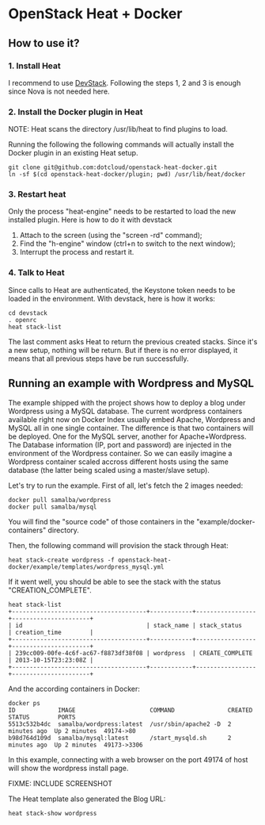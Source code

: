 OpenStack Heat + Docker
=======================

How to use it?
--------------

### 1. Install Heat

I recommend to use
[DevStack](https://wiki.openstack.org/wiki/Heat/GettingStartedUsingDevstack).
Following the steps 1, 2 and 3 is enough since Nova is not needed here.


### 2. Install the Docker plugin in Heat

NOTE: Heat scans the directory /usr/lib/heat to find plugins to load.

Running the following the following commands will actually install the Docker
plugin in an existing Heat setup.

```
git clone git@github.com:dotcloud/openstack-heat-docker.git
ln -sf $(cd openstack-heat-docker/plugin; pwd) /usr/lib/heat/docker
```


### 3. Restart heat

Only the process "heat-engine" needs to be restarted to load the new installed
plugin. Here is how to do it with devstack

1. Attach to the screen (using the "screen -rd" command);
2. Find the "h-engine" window (ctrl+n to switch to the next window);
3. Interrupt the process and restart it.


### 4. Talk to Heat

Since calls to Heat are authenticated, the Keystone token needs to be loaded
in the environment. With devstack, here is how it works:

```
cd devstack
. openrc
heat stack-list
```

The last comment asks Heat to return the previous created stacks. Since it's a
new setup, nothing will be return. But if there is no error displayed, it means
that all previous steps have be run successfully.


Running an example with Wordpress and MySQL
-------------------------------------------

The example shipped with the project shows how to deploy a blog under Wordpress
using a MySQL database. The current wordpress containers available right now on
Docker Index usually embed Apache, Wordpress and MySQL all in one single
container. The difference is that two containers will be deployed. One for
the MySQL server, another for Apache+Wordpress. The Database information (IP,
port and password) are injected in the environment of the Wordpress container.
So we can easily imagine a Wordpress container scaled accross different hosts
using the same database (the latter being scaled using a master/slave setup).

Let's try to run the example. First of all, let's fetch the 2 images needed:

```
docker pull samalba/wordpress
docker pull samalba/mysql
```

You will find the "source code" of those containers in the
"example/docker-containers" directory.

Then, the following command will provision the stack through Heat:

```
heat stack-create wordpress -f openstack-heat-docker/example/templates/wordpress_mysql.yml
```

If it went well, you should be able to see the stack with the status
"CREATION_COMPLETE".

```
heat stack-list
+--------------------------------------+------------+-----------------+----------------------+
| id                                   | stack_name | stack_status    | creation_time        |
+--------------------------------------+------------+-----------------+----------------------+
| 239cc009-00fe-4c6f-ac67-f8873df38f08 | wordpress  | CREATE_COMPLETE | 2013-10-15T23:23:08Z |
+--------------------------------------+------------+-----------------+----------------------+
```

And the according containers in Docker:

```
docker ps
ID            IMAGE                     COMMAND               CREATED        STATUS        PORTS
5513c532b4dc  samalba/wordpress:latest  /usr/sbin/apache2 -D  2 minutes ago  Up 2 minutes  49174->80
b98d764d109d  samalba/mysql:latest      /start_mysqld.sh      2 minutes ago  Up 2 minutes  49173->3306
```

In this example, connecting with a web browser on the port 49174 of host will
show the wordpress install page.

FIXME: INCLUDE SCREENSHOT

The Heat template also generated the Blog URL:

```
heat stack-show wordpress
```

